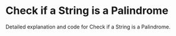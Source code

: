 # Check if a String is a Palindrome

Detailed explanation and code for Check if a String is a Palindrome.